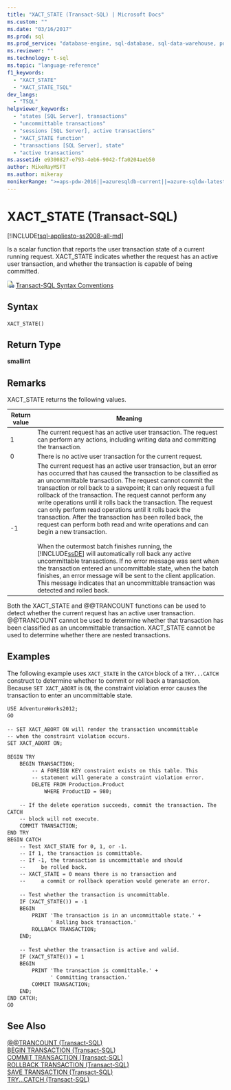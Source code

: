```yaml
---
title: "XACT_STATE (Transact-SQL) | Microsoft Docs"
ms.custom: ""
ms.date: "03/16/2017"
ms.prod: sql
ms.prod_service: "database-engine, sql-database, sql-data-warehouse, pdw"
ms.reviewer: ""
ms.technology: t-sql
ms.topic: "language-reference"
f1_keywords: 
  - "XACT_STATE"
  - "XACT_STATE_TSQL"
dev_langs: 
  - "TSQL"
helpviewer_keywords: 
  - "states [SQL Server], transactions"
  - "uncommittable transactions"
  - "sessions [SQL Server], active transactions"
  - "XACT_STATE function"
  - "transactions [SQL Server], state"
  - "active transactions"
ms.assetid: e9300827-e793-4eb6-9042-ffa0204aeb50
author: MikeRayMSFT
ms.author: mikeray
monikerRange: ">=aps-pdw-2016||=azuresqldb-current||=azure-sqldw-latest||>=sql-server-2016||=sqlallproducts-allversions||>=sql-server-linux-2017||=azuresqldb-mi-current"
---
```

# XACT_STATE (Transact-SQL)
[!INCLUDE[tsql-appliesto-ss2008-all-md](../../includes/tsql-appliesto-ss2008-all-md.md)]

  Is a scalar function that reports the user transaction state of a current running request. XACT_STATE indicates whether the request has an active user transaction, and whether the transaction is capable of being committed.  
  
 ![Topic link icon](../../database-engine/configure-windows/media/topic-link.gif "Topic link icon") [Transact-SQL Syntax Conventions](../../t-sql/language-elements/transact-sql-syntax-conventions-transact-sql.md)  
  
## Syntax  
  
```  
XACT_STATE()  
```  
  
## Return Type  
 **smallint**  
  
## Remarks  
 XACT_STATE returns the following values.  
  
|Return value|Meaning|  
|------------------|-------------|  
|1|The current request has an active user transaction. The request can perform any actions, including writing data and committing the transaction.|  
|0|There is no active user transaction for the current request.|  
|-1|The current request has an active user transaction, but an error has occurred that has caused the transaction to be classified as an uncommittable transaction. The request cannot commit the transaction or roll back to a savepoint; it can only request a full rollback of the transaction. The request cannot perform any write operations until it rolls back the transaction. The request can only perform read operations until it rolls back the transaction. After the transaction has been rolled back, the request can perform both read and write operations and can begin a new transaction.<br /><br /> When the outermost batch finishes running, the [!INCLUDE[ssDE](../../includes/ssde-md.md)] will automatically roll back any active uncommittable transactions. If no error message was sent when the transaction entered an uncommittable state, when the batch finishes, an error message will be sent to the client application. This message indicates that an uncommittable transaction was detected and rolled back.|  
  
 Both the XACT_STATE and @@TRANCOUNT functions can be used to detect whether the current request has an active user transaction. @@TRANCOUNT cannot be used to determine whether that transaction has been classified as an uncommittable transaction. XACT_STATE cannot be used to determine whether there are nested transactions.  
  
## Examples  
 The following example uses `XACT_STATE` in the `CATCH` block of a `TRY...CATCH` construct to determine whether to commit or roll back a transaction. Because `SET XACT_ABORT` is `ON`, the constraint violation error causes the transaction to enter an uncommittable state.  
  
```  
USE AdventureWorks2012;  
GO  
  
-- SET XACT_ABORT ON will render the transaction uncommittable  
-- when the constraint violation occurs.  
SET XACT_ABORT ON;  
  
BEGIN TRY  
    BEGIN TRANSACTION;  
        -- A FOREIGN KEY constraint exists on this table. This   
        -- statement will generate a constraint violation error.  
        DELETE FROM Production.Product  
            WHERE ProductID = 980;  
  
    -- If the delete operation succeeds, commit the transaction. The CATCH  
    -- block will not execute.  
    COMMIT TRANSACTION;  
END TRY  
BEGIN CATCH  
    -- Test XACT_STATE for 0, 1, or -1.  
    -- If 1, the transaction is committable.  
    -- If -1, the transaction is uncommittable and should   
    --     be rolled back.  
    -- XACT_STATE = 0 means there is no transaction and  
    --     a commit or rollback operation would generate an error.  
  
    -- Test whether the transaction is uncommittable.  
    IF (XACT_STATE()) = -1  
    BEGIN  
        PRINT 'The transaction is in an uncommittable state.' +  
              ' Rolling back transaction.'  
        ROLLBACK TRANSACTION;  
    END;  
  
    -- Test whether the transaction is active and valid.  
    IF (XACT_STATE()) = 1  
    BEGIN  
        PRINT 'The transaction is committable.' +   
              ' Committing transaction.'  
        COMMIT TRANSACTION;     
    END;  
END CATCH;  
GO  
```  
  
## See Also  
 [@@TRANCOUNT &#40;Transact-SQL&#41;](../../t-sql/functions/trancount-transact-sql.md)   
 [BEGIN TRANSACTION &#40;Transact-SQL&#41;](../../t-sql/language-elements/begin-transaction-transact-sql.md)   
 [COMMIT TRANSACTION &#40;Transact-SQL&#41;](../../t-sql/language-elements/commit-transaction-transact-sql.md)   
 [ROLLBACK TRANSACTION &#40;Transact-SQL&#41;](../../t-sql/language-elements/rollback-transaction-transact-sql.md)   
 [SAVE TRANSACTION &#40;Transact-SQL&#41;](../../t-sql/language-elements/save-transaction-transact-sql.md)   
 [TRY...CATCH &#40;Transact-SQL&#41;](../../t-sql/language-elements/try-catch-transact-sql.md)  
  
  
